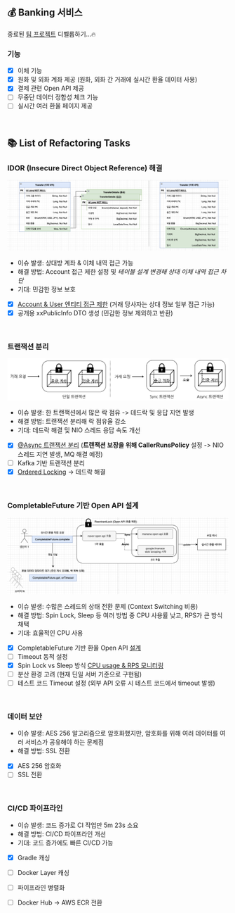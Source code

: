 ## 💰 Banking 서비스

종료된 [팀 프로젝트](https://github.com/sungnyuung/SN-BANK) 디벨롭하기...🔥

### 기능
- [X] 이체 기능
- [X] 원화 및 외화 계좌 제공 (원화, 외화 간 거래에 실시간 환율 데이터 사용)
- [X] 결제 관련 Open API 제공
- [ ] 무중단 데이터 정합성 체크 기능
- [ ] 실시간 여러 환율 페이지 제공

<br>

## 📚 List of Refactoring Tasks

### IDOR (Insecure Direct Object Reference) 해결
![](/img/transfer-table-design.png)
- 이슈 발생: 상대방 계좌 & 이체 내역 접근 가능
- 해결 방법: Account 접근 제한 설정 및 *테이블 설계 변경해 상대 이체 내역 접근 차단*
- 기대: 민감한 정보 보호
- [x] [Account & User 엔티티 접근 제한](https://github.com/imzero238/Banking-API/blob/develop/src/main/java/banking/account/service/AccountService.java#L130) (거래 당사자는 상대 정보 일부 접근 가능)
- [x] 공개용 xxPublicInfo DTO 생성 (민감한 정보 제외하고 반환)

<br>

### 트랜잭션 분리
![](/img/transaction-design.png)
- 이슈 발생: 한 트랜잭션에서 많은 락 점유 -> 데드락 및 응답 지연 발생
- 해결 방법: 트랜잭션 분리해 락 점유율 감소
- 기대: 데드락 해결 및 NIO 스레드 응답 속도 개선
- [X] [@Async 트랜잭션 분리](https://github.com/imzero238/Banking-API/commit/394ffeaf556e519ce6e51d426ed19f458405166e) (**트랜잭션 보장을 위해 CallerRunsPolicy** 설정 -> NIO 스레드 지연 발생, MQ 해결 예정)
- [ ] Kafka 기반 트랜잭션 분리
- [X] [Ordered Locking](https://github.com/imzero238/Banking-API/blob/develop/src/main/java/banking/transfer/service/TransferService.java#L101) -> 데드락 해결

<br>

### CompletableFuture 기반 Open API 설계
![](/img/exchange-rate-design.png)
- 이슈 발생: 수많은 스레드의 상태 전환 문제 (Context Switching 비용)
- 해결 방법: Spin Lock, Sleep 등 여러 방법 중 CPU 사용률 낮고, RPS가 큰 방식 채택
- 기대: 효율적인 CPU 사용
- [X] CompletableFuture 기반 환율 Open API [설계](https://github.com/imzero238/exchange-rate-open-api-test?tab=readme-ov-file#%ED%99%98%EC%9C%A8-open-api-%EC%84%A4%EA%B3%84)
- [ ] Timeout 동적 설정
- [X] Spin Lock vs Sleep 방식 [CPU usage & RPS 모니터링](https://github.com/imzero238/exchange-rate-open-api-test?tab=readme-ov-file#cpu-usage--requests-per-second-%EB%AA%A8%EB%8B%88%ED%84%B0%EB%A7%81)
- [ ] 분산 환경 고려 (현재 딘일 서버 기준으로 구현됨)
- [ ] 테스트 코드 Timeout 설정 (외부 API 오류 시 테스트 코드에서 timeout 발생)

<br>

### 데이터 보안
- 이슈 발생: AES 256 알고리즘으로 암호화했지만, 암호화를 위해 여러 데이터를 여러 서비스가 공유해야 하는 문제점
- 해결 방법: SSL 전환
- [X] AES 256 암호화
- [ ] SSL 전환

<br>

### CI/CD 파이프라인
- 이슈 발생: 코드 증가로 CI 작업만 5m 23s 소요
- 해결 방법: CI/CD 파이프라인 개선
- 기대: 코드 증가에도 빠른 CI/CD 가능
- [X] Gradle 캐싱
- [ ] Docker Layer 캐싱
- [ ] 파이프라인 병렬화
- [ ] Docker Hub -> AWS ECR 전환


